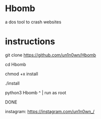# Hbomb
a dos tool to crash websites

# instructions
git clone https://github.com/un1n0wn/Hbomb

cd Hbomb

chmod +x install

./install

python3 Hbomb
^
|
run as root

DONE

instagram: https://instagram.com/un1n0wn_/
